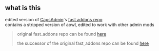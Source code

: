 ## what is this
edited version of [CapsAdmin](https://github.com/CapsAdmin/)'s [fast addons repo](https://github.com/CapsAdmin/fast_addons/)  
contains a stripped version of aowl, edited to work with other admin mods
  
> original fast_addons repo can be found [here](https://github.com/CapsAdmin/fast_addons)
> 
> the successor of the original fast_addons repo can be found [here](https://github.com/PAC3-Server/notagain/)
